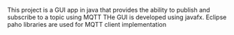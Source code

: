 This project is a GUI app in java that provides the ability to publish and subscribe to a topic using MQTT
THe GUI is developed using javafx. Eclipse paho libraries are used for MQTT client implementation

